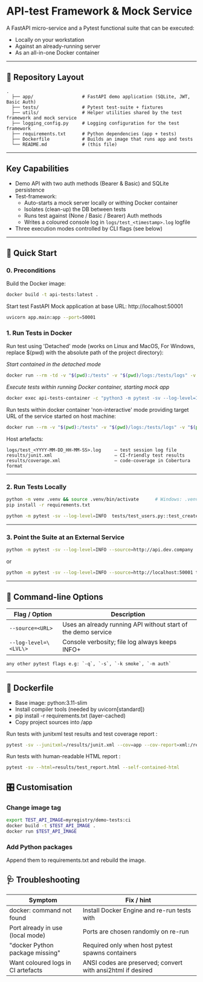 # API-test Framework & Mock Service

A FastAPI micro-service and a Pytest functional suite that can be executed:

- Locally on your workstation
- Against an already-running server
- As an all-in-one Docker container

---

## 📂 Repository Layout

```text
.   
  ├── app/                  # FastAPI demo application (SQLite, JWT, Basic Auth) 
  ├── tests/                # Pytest test-suite + fixtures 
  ├── utils/                # Helper utilities shared by the test framework and mock service
  ├── logging_config.py     # Logging configuration for the test framework 
  ├── requirements.txt      # Python dependencies (app + tests) 
  ├── Dockerfile            # Builds an image that runs app and tests 
  └── README.md             # (this file)
```

---

## Key Capabilities

- Demo API with two auth methods (Bearer & Basic) and SQLite persistence
- Test-framework:
  - Auto-starts a mock server locally or withing Docker container
  - Isolates (clean-up) the DB between tests
  - Runs test against (None / Basic / Bearer) Auth methods
  - Writes a coloured console log in `logs/test_<timestamp>.log` logfile
- Three execution modes controlled by CLI flags (see below)

---

## 🚀 Quick Start
### 0. Preconditions

Build the Docker image:

```bash
docker build -t api-tests:latest .
```

Start test FastAPI Mock application at base URL: http://localhost:50001

```bash
uvicorn app.main:app --port=50001
```

### 1. Run Tests in Docker
Run test using 'Detached' mode (works on Linux and MacOS, For Windows, replace $(pwd) with the absolute path of the project directory):

*Start contained in the detached mode*
```bash
docker run --rm -td -v "$(pwd):/tests" -v "$(pwd)/logs:/tests/logs" -v "$(pwd)/results:/tests/results" --name api-tests-container api-tests
```
*Execute tests within running Docker container, starting mock app*
```bash
docker exec api-tests-container -c "python3 -m pytest -sv --log-level=INFO tests/test_users.py::test_create_and_fetch_user"
```

Run tests within docker container 'non-interactive' mode providing target URL of the service started on host machine:

```bash
docker run --rm -v "$(pwd):/tests" -v "$(pwd)/logs:/tests/logs" -v "$(pwd)/results:/tests/results" --name api-tests-container api-tests:latest -c "python3 -m pytest -sv --log-level=DEBUG --source=http://host.docker.internal:50001 tests/test_users.py::test_create_and_fetch_user"
```

Host artefacts:
```text
logs/test_<YYYY-MM-DD_HH-MM-SS>.log     – test session log file
results/junit.xml                       – CI-friendly test results
results/coverage.xml                    – code-coverage in Cobertura format
```
<hr>

### 2. Run Tests Locally
```bash
python -m venv .venv && source .venv/bin/activate      # Windows: .venv\Scripts\Activate
pip install -r requirements.txt
```

```bash
python -m pytest -sv --log-level=INFO  tests/test_users.py::test_create_and_fetch_user
```

<hr>

### 3. Point the Suite at an External Service

```bash
python -m pytest -sv --log-level=INFO --source=http://api.dev.company  tests/test_users.py
```
or 
```bash
python -m pytest -sv --log-level=INFO --source=http://localhost:50001 tests/test_users.py
```
<hr>

## 🔧 Command-line Options

| Flag / Option         | Description                                                   |
|-----------------------|---------------------------------------------------------------|
| `--source=<URL>`      | Uses an already running API without start of the demo service |
| `--log-level=\<LVL\>` | Console verbosity; file log always keeps INFO+                |

```text
any other pytest flags e.g: `-q`, `-s`, `-k smoke`, `-m auth`
```

<hr>

## 🐳 Dockerfile
- Base image: python:3.11-slim
- Install compiler tools (needed by uvicorn[standard])
- pip install -r requirements.txt (layer-cached)
- Copy project sources into /app

Run tests with junitxml test results and test coverage report :
```bash
pytest -sv --junitxml=/results/junit.xml --cov=app --cov-report=xml:/results/coverage.xml
```

Run tests with human-readable HTML report : 

```bash
pytest -sv --html=results/test_report.html --self-contained-html
```


## 🎛️ Customisation

### Change image tag
```bash
export TEST_API_IMAGE=myregistry/demo-tests:ci
docker build -t $TEST_API_IMAGE .
docker run $TEST_API_IMAGE
```

### Add Python packages
Append them to requirements.txt and rebuild the image.


## 🩺 Troubleshooting

| Symptom                           | Fix / hint                                                  |
|------------------------------------|-------------------------------------------------------------|
| docker: command not found          | Install Docker Engine and re-run tests with                |
| Port already in use (local mode)   | Ports are chosen randomly on  re-run                        |
| "docker Python package missing"    | Required only when host pytest spawns containers            |
| Want coloured logs in CI artefacts | ANSI codes are preserved; convert with ansi2html if desired |